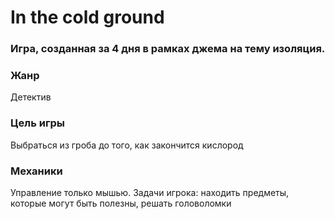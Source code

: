 # In the cold ground

### Игра, созданная за 4 дня в рамках джема на тему изоляция.
### Жанр
Детектив
### Цель игры
Выбраться из гроба до того, как закончится кислород
### Механики
Управление только мышью. Задачи игрока: находить предметы, которые могут быть полезны, решать головоломки
